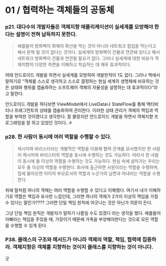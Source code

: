 # 01 / 협력하는 객체들의 공동체

### p21. 대다수의 개발자들은 객체지향 애플리케이션이 실세계를 모방해야 한다는 설명이 전혀 납득하지 못한다.

> 예를들어 방화벽이 화재의 확산을 막는 것이 아니라 네트워크 침입을 막는다고 해서 문제 될 것이 없다는 것이다. 실세계의 방화벽이 건물과 연관돼 있다고 해서 네트워크 방화벽이 건물과 연관될 필요가 없다.
그러나 실세계에 대한 비유가 객제치향의 다양한 측면을 이해하고 학습하는 데 매우 효과적이다.
>

여태 안드로이드 개발을 하면서 실세계를 모방하여 개발한적이 1도 없다. 그러나 책에서 말하기로 “객체를 스스로 생각하고 스스로 결정하는 현실 세계의 생명체에 비유하는 것은 상태와 행위를 캡슐화하는 소프트웨어 객체의 자율성을 설명하는 데 효과적이다”라고 말한다.

안드로이드 개발을 하다보면 ViewModel에서 LiveData나 StateFlow를 통해 액티비티나 프래그먼트의 상태를 캡슐화하여 관리한다. 이러한 상태 관리가 객체의 책임과 역할을 부여한 것이였다고 생각한다. 잘 몰랐지만 안드로이드 개발을 하면서 객체지향 프로그래밍을 잘 하고 있었던 것이다..ㅎ

### p28. 한 사람이 동시에 여러 역할을 수행할 수 있다.

> 캐시어와 바리스타라는 개별적인 역할을 이용해 협력 관계를 묘사했지만 한 사람이 캐시어와 바리스타의 역할을 동시에 수행하는 것도 가능하다. 따라서 한 사람이 동시에 둘 이상의 역할을 수행하는 것도 가능하다.
현실 속에 살아가는 우리는 모두 둘 이상의 역할을 수행한다. 회사에 출근하면 사원이라는 역할을 수행하며, 집에 돌아오면 아이의 부모로서의 역할과 누군가의 남편과 아내라는 역할을 수행한다.
>

위에 말처럼 하나의 객체는 여러 역할을 수행할 수 있다고 이해했다. 여기서 내가 이해하기로 역할은 책임과 유사한 느낌인데, 그러면 하나의 객체가 2가지 이상의 책임을 가질 수 있다는 말인가???? 그러면 단일 책임 원칙에 어긋나는 것은 아닌가 의문이 든다.

그냥 단일 책임 원칙은 개발자가 말하기 나름일 수도 있겠다 라는 생각을 했다. 예를들어 아빠라는 책임을 주었을 때, 가장이기 때문에 가족을 부양해야한다는 것으로 모든 역할을 수행할 수 있게 된다.

### P38. 클래스의 구조와 메서드가 아니라 객체의 역할, 책임, 협력에 집중하라. 객체지향은 객체를 지향하는 것이지 클래스를 지향하는 것이 아니다.

굿
